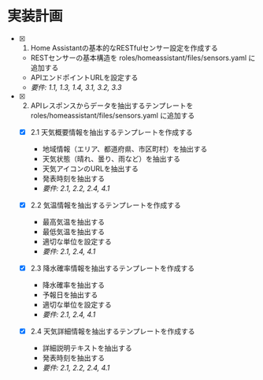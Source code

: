 # 実装計画

- [x] 1. Home Assistantの基本的なRESTfulセンサー設定を作成する
  - RESTセンサーの基本構造を roles/homeassistant/files/sensors.yaml に追加する
  - APIエンドポイントURLを設定する
  - _要件: 1.1, 1.3, 1.4, 3.1, 3.2, 3.3_

- [x] 2. APIレスポンスからデータを抽出するテンプレートを roles/homeassistant/files/sensors.yaml に追加する
  - [x] 2.1 天気概要情報を抽出するテンプレートを作成する
    - 地域情報（エリア、都道府県、市区町村）を抽出する
    - 天気状態（晴れ、曇り、雨など）を抽出する
    - 天気アイコンのURLを抽出する
    - 発表時刻を抽出する
    - _要件: 2.1, 2.2, 2.4, 4.1_

  - [x] 2.2 気温情報を抽出するテンプレートを作成する
    - 最高気温を抽出する
    - 最低気温を抽出する
    - 適切な単位を設定する
    - _要件: 2.1, 2.4, 4.1_

  - [x] 2.3 降水確率情報を抽出するテンプレートを作成する
    - 降水確率を抽出する
    - 予報日を抽出する
    - 適切な単位を設定する
    - _要件: 2.1, 2.4, 4.1_

  - [x] 2.4 天気詳細情報を抽出するテンプレートを作成する
    - 詳細説明テキストを抽出する
    - 発表時刻を抽出する
    - _要件: 2.1, 2.2, 2.4, 4.1_
